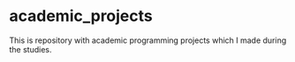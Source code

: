 # academic_projects

This is repository with academic programming projects which I made during the studies.
